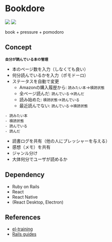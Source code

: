 # Bookdore
![](https://img.shields.io/badge/Ruby-2.6.3-red.svg)
![](https://img.shields.io/badge/Rails-5.2.3-blue.svg)

book + pressure + pomodoro

## Concept

**`自分が読んでいる本の管理`**

- 本のページ数を入力（しなくても良い）
- 何分読んでいるかを入力（ポモドーロ）
- ステータスを自動で変更
  - Amazonの購入履歴から: `読みたい本`→`積読状態`
  - 全ページ読んだ:  `読んでいる`→`読んだ`
  - 読み始めた: `積読状態`→`読んでいる`
  - 最近読んでない: `読んでいる`→`積読状態`
```
- 読みたい本
- 積読状態
- 読んでいる
- 読んだ
```
- 読書ログを共有（他の人にプレッシャーを与える）
- 感想（メモ）を共有
- ジャンル分け
- 大体何分でユーザが読めるか

## Dependency

- Ruby on Rails
- React
- React Native
- (React Desktop, Electron)

## References

- [el-training](https://github.com/everyleaf/el-training)
- [Rails guides](https://railsguides.jp)

